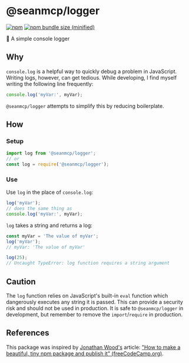 # @seanmcp/logger

[![npm](https://img.shields.io/npm/v/npm.svg)](https://github.com/seanmcp/logger)
[![npm bundle size (minified)](https://img.shields.io/bundlephobia/min/react.svg)](https://github.com/seanmcp/logger)

🌲 A simple console logger

## Why

`console.log` is a helpful way to quickly debug a problem in JavaScript. Writing logs, however, can get tedious. While developing, I find myself writing the following line frequently:

```javascript
console.log('myVar:', myVar);
```

`@seanmcp/logger` attempts to simplify this by reducing boilerplate.

## How

### Setup

```javascript
import log from '@seanmcp/logger';
// or
const log = require('@seanmcp/logger');
```

### Use

Use `log` in the place of `console.log`:

```javascript
log('myVar');
// does the same thing as
console.log('myVar:', myVar);
```

`log` takes a string and returns a log:

```javascript
const myVar = 'The value of myVar';
log('myVar');
// myVar: 'The value of myVar'

log(25);
// Uncaught TypeError: log function requires a string argument
```

## Caution

The `log` function relies on JavaScript's built-in `eval` function which dangerously executes any string it is passed. This can provide a security risk and should not be used in production. It is safe to `@seanmcp/logger` in development, but remember to remove the `import`/`require` in production.

## References

This package was inspired by [Jonathan Wood's](/Bamblehorse) article: ["How to make a beautiful, tiny npm package and publish it" (freeCodeCamp.org)](https://medium.freecodecamp.org/how-to-make-a-beautiful-tiny-npm-package-and-publish-it-2881d4307f78).